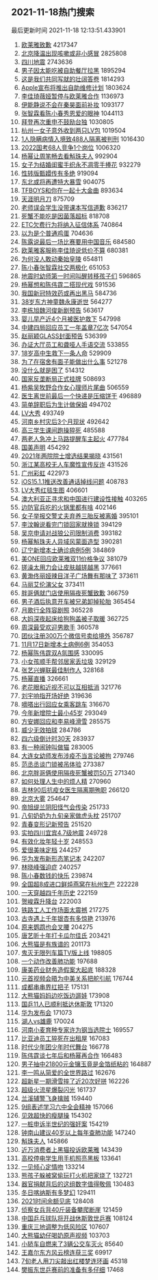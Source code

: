 ## 2021-11-18热门搜索 
最后更新时间 2021-11-18 12:13:51.433901 
1. [欧莱雅致歉](https://s.weibo.com/weibo?q=%23%E6%AC%A7%E8%8E%B1%E9%9B%85%E8%87%B4%E6%AD%89%23&Refer=top) 4217347
1. [北京降温出现咳嗽或非小感冒](https://s.weibo.com/weibo?q=%23%E5%8C%97%E4%BA%AC%E9%99%8D%E6%B8%A9%E5%87%BA%E7%8E%B0%E5%92%B3%E5%97%BD%E6%88%96%E9%9D%9E%E5%B0%8F%E6%84%9F%E5%86%92%23&Refer=top) 2825808
1. [四川地震](https://s.weibo.com/weibo?q=%23%E5%9B%9B%E5%B7%9D%E5%9C%B0%E9%9C%87%23&Refer=top) 2743636
1. [男子因太能吃被自助餐厅拉黑](https://s.weibo.com/weibo?q=%23%E7%94%B7%E5%AD%90%E5%9B%A0%E5%A4%AA%E8%83%BD%E5%90%83%E8%A2%AB%E8%87%AA%E5%8A%A9%E9%A4%90%E5%8E%85%E6%8B%89%E9%BB%91%23&Refer=top) 1895294
1. [这是我们共同写就的壮阔答卷](https://s.weibo.com/weibo?q=%23%E8%BF%99%E6%98%AF%E6%88%91%E4%BB%AC%E5%85%B1%E5%90%8C%E5%86%99%E5%B0%B1%E7%9A%84%E5%A3%AE%E9%98%94%E7%AD%94%E5%8D%B7%23&Refer=top) 1814293
1. [Apple宣布将推出自助维修计划](https://s.weibo.com/weibo?q=%23Apple%E5%AE%A3%E5%B8%83%E5%B0%86%E6%8E%A8%E5%87%BA%E8%87%AA%E5%8A%A9%E7%BB%B4%E4%BF%AE%E8%AE%A1%E5%88%92%23&Refer=top) 1803624
1. [李佳琦薇娅暂停与欧莱雅合作](https://s.weibo.com/weibo?q=%23%E6%9D%8E%E4%BD%B3%E7%90%A6%E8%96%87%E5%A8%85%E6%9A%82%E5%81%9C%E4%B8%8E%E6%AC%A7%E8%8E%B1%E9%9B%85%E5%90%88%E4%BD%9C%23&Refer=top) 1136973
1. [伊能静说不会在秦昊面前补妆](https://s.weibo.com/weibo?q=%23%E4%BC%8A%E8%83%BD%E9%9D%99%E8%AF%B4%E4%B8%8D%E4%BC%9A%E5%9C%A8%E7%A7%A6%E6%98%8A%E9%9D%A2%E5%89%8D%E8%A1%A5%E5%A6%86%23&Refer=top) 1093177
1. [张智霖看陈小春秀恩爱的眼神](https://s.weibo.com/weibo?q=%23%E5%BC%A0%E6%99%BA%E9%9C%96%E7%9C%8B%E9%99%88%E5%B0%8F%E6%98%A5%E7%A7%80%E6%81%A9%E7%88%B1%E7%9A%84%E7%9C%BC%E7%A5%9E%23&Refer=top) 1044113
1. [拜登再次重申不鼓励台独](https://s.weibo.com/weibo?q=%23%E6%8B%9C%E7%99%BB%E5%86%8D%E6%AC%A1%E9%87%8D%E7%94%B3%E4%B8%8D%E9%BC%93%E5%8A%B1%E5%8F%B0%E7%8B%AC%23&Refer=top) 1030805
1. [杭州一女子意外收到两只LV包](https://s.weibo.com/weibo?q=%23%E6%9D%AD%E5%B7%9E%E4%B8%80%E5%A5%B3%E5%AD%90%E6%84%8F%E5%A4%96%E6%94%B6%E5%88%B0%E4%B8%A4%E5%8F%AALV%E5%8C%85%23&Refer=top) 1019504
1. [1人隐瞒病情入境致488人隔离被判刑](https://s.weibo.com/weibo?q=%231%E4%BA%BA%E9%9A%90%E7%9E%92%E7%97%85%E6%83%85%E5%85%A5%E5%A2%83%E8%87%B4488%E4%BA%BA%E9%9A%94%E7%A6%BB%E8%A2%AB%E5%88%A4%E5%88%91%23&Refer=top) 1016430
1. [2022国考68人竞争1个岗位](https://s.weibo.com/weibo?q=%232022%E5%9B%BD%E8%80%8368%E4%BA%BA%E7%AB%9E%E4%BA%891%E4%B8%AA%E5%B2%97%E4%BD%8D%23&Refer=top) 1006320
1. [杨幂让周笔畅去看斛珠夫人](https://s.weibo.com/weibo?q=%23%E6%9D%A8%E5%B9%82%E8%AE%A9%E5%91%A8%E7%AC%94%E7%95%85%E5%8E%BB%E7%9C%8B%E6%96%9B%E7%8F%A0%E5%A4%AB%E4%BA%BA%23&Refer=top) 992904
1. [女子为结婚闺蜜手织永不凋零手捧花](https://s.weibo.com/weibo?q=%23%E5%A5%B3%E5%AD%90%E4%B8%BA%E7%BB%93%E5%A9%9A%E9%97%BA%E8%9C%9C%E6%89%8B%E7%BB%87%E6%B0%B8%E4%B8%8D%E5%87%8B%E9%9B%B6%E6%89%8B%E6%8D%A7%E8%8A%B1%23&Refer=top) 932279
1. [性转版甄嬛传有多绝](https://s.weibo.com/weibo?q=%23%E6%80%A7%E8%BD%AC%E7%89%88%E7%94%84%E5%AC%9B%E4%BC%A0%E6%9C%89%E5%A4%9A%E7%BB%9D%23&Refer=top) 919094
1. [东北或将再遭特大暴雪](https://s.weibo.com/weibo?q=%23%E4%B8%9C%E5%8C%97%E6%88%96%E5%B0%86%E5%86%8D%E9%81%AD%E7%89%B9%E5%A4%A7%E6%9A%B4%E9%9B%AA%23&Refer=top) 904075
1. [TFBOYS和你在一起十大金曲](https://s.weibo.com/weibo?q=%23TFBOYS%E5%92%8C%E4%BD%A0%E5%9C%A8%E4%B8%80%E8%B5%B7%E5%8D%81%E5%A4%A7%E9%87%91%E6%9B%B2%23&Refer=top) 893634
1. [天涯明月刀](https://s.weibo.com/weibo?q=%23%E5%A4%A9%E6%B6%AF%E6%98%8E%E6%9C%88%E5%88%80%23&Refer=top) 875709
1. [老师误会学生没带课本写信道歉](https://s.weibo.com/weibo?q=%23%E8%80%81%E5%B8%88%E8%AF%AF%E4%BC%9A%E5%AD%A6%E7%94%9F%E6%B2%A1%E5%B8%A6%E8%AF%BE%E6%9C%AC%E5%86%99%E4%BF%A1%E9%81%93%E6%AD%89%23&Refer=top) 836217
1. [死蟹不能吃是因菌落超标](https://s.weibo.com/weibo?q=%23%E6%AD%BB%E8%9F%B9%E4%B8%8D%E8%83%BD%E5%90%83%E6%98%AF%E5%9B%A0%E8%8F%8C%E8%90%BD%E8%B6%85%E6%A0%87%23&Refer=top) 818708
1. [ETC欠费行为将纳入征信体系](https://s.weibo.com/weibo?q=%23ETC%E6%AC%A0%E8%B4%B9%E8%A1%8C%E4%B8%BA%E5%B0%86%E7%BA%B3%E5%85%A5%E5%BE%81%E4%BF%A1%E4%BD%93%E7%B3%BB%23&Refer=top) 740864
1. [以为是个普通鸡蛋](https://s.weibo.com/weibo?q=%E4%BB%A5%E4%B8%BA%E6%98%AF%E4%B8%AA%E6%99%AE%E9%80%9A%E9%B8%A1%E8%9B%8B&Refer=top) 704636
1. [陈露说最后一场比赛要用中国音乐](https://s.weibo.com/weibo?q=%23%E9%99%88%E9%9C%B2%E8%AF%B4%E6%9C%80%E5%90%8E%E4%B8%80%E5%9C%BA%E6%AF%94%E8%B5%9B%E8%A6%81%E7%94%A8%E4%B8%AD%E5%9B%BD%E9%9F%B3%E4%B9%90%23&Refer=top) 684580
1. [欧莱雅客服称李佳琦说低价不算](https://s.weibo.com/weibo?q=%23%E6%AC%A7%E8%8E%B1%E9%9B%85%E5%AE%A2%E6%9C%8D%E7%A7%B0%E6%9D%8E%E4%BD%B3%E7%90%A6%E8%AF%B4%E4%BD%8E%E4%BB%B7%E4%B8%8D%E7%AE%97%23&Refer=top) 680381
1. [为何没人敢动秦始皇陵](https://s.weibo.com/weibo?q=%23%E4%B8%BA%E4%BD%95%E6%B2%A1%E4%BA%BA%E6%95%A2%E5%8A%A8%E7%A7%A6%E5%A7%8B%E7%9A%87%E9%99%B5%23&Refer=top) 654811
1. [陈小春张智霖社交两极化](https://s.weibo.com/weibo?q=%23%E9%99%88%E5%B0%8F%E6%98%A5%E5%BC%A0%E6%99%BA%E9%9C%96%E7%A4%BE%E4%BA%A4%E4%B8%A4%E6%9E%81%E5%8C%96%23&Refer=top) 651053
1. [地震时幼师第一时间叫醒转移孩子们](https://s.weibo.com/weibo?q=%23%E5%9C%B0%E9%9C%87%E6%97%B6%E5%B9%BC%E5%B8%88%E7%AC%AC%E4%B8%80%E6%97%B6%E9%97%B4%E5%8F%AB%E9%86%92%E8%BD%AC%E7%A7%BB%E5%AD%A9%E5%AD%90%E4%BB%AC%23&Refer=top) 596865
1. [杨幂想和陈伟霆二搭现代戏](https://s.weibo.com/weibo?q=%23%E6%9D%A8%E5%B9%82%E6%83%B3%E5%92%8C%E9%99%88%E4%BC%9F%E9%9C%86%E4%BA%8C%E6%90%AD%E7%8E%B0%E4%BB%A3%E6%88%8F%23&Refer=top) 591536
1. [我国新冠特效药或再出黑马](https://s.weibo.com/weibo?q=%23%E6%88%91%E5%9B%BD%E6%96%B0%E5%86%A0%E7%89%B9%E6%95%88%E8%8D%AF%E6%88%96%E5%86%8D%E5%87%BA%E9%BB%91%E9%A9%AC%23&Refer=top) 584736
1. [38岁东方神童魏永康逝世](https://s.weibo.com/weibo?q=%2338%E5%B2%81%E4%B8%9C%E6%96%B9%E7%A5%9E%E7%AB%A5%E9%AD%8F%E6%B0%B8%E5%BA%B7%E9%80%9D%E4%B8%96%23&Refer=top) 564277
1. [李栋旭魏河俊新剧预告](https://s.weibo.com/weibo?q=%23%E6%9D%8E%E6%A0%8B%E6%97%AD%E9%AD%8F%E6%B2%B3%E4%BF%8A%E6%96%B0%E5%89%A7%E9%A2%84%E5%91%8A%23&Refer=top) 563617
1. [婴儿早产近4个月被医护救下](https://s.weibo.com/weibo?q=%23%E5%A9%B4%E5%84%BF%E6%97%A9%E4%BA%A7%E8%BF%914%E4%B8%AA%E6%9C%88%E8%A2%AB%E5%8C%BB%E6%8A%A4%E6%95%91%E4%B8%8B%23&Refer=top) 547998
1. [中建四局回应员工一年盖章7亿次](https://s.weibo.com/weibo?q=%23%E4%B8%AD%E5%BB%BA%E5%9B%9B%E5%B1%80%E5%9B%9E%E5%BA%94%E5%91%98%E5%B7%A5%E4%B8%80%E5%B9%B4%E7%9B%96%E7%AB%A07%E4%BA%BF%E6%AC%A1%23&Refer=top) 547054
1. [赵丽颖GLASS封面预告](https://s.weibo.com/weibo?q=%23%E8%B5%B5%E4%B8%BD%E9%A2%96GLASS%E5%B0%81%E9%9D%A2%E9%A2%84%E5%91%8A%23&Refer=top) 536399
1. [办证大厅员工和聋哑人手语交流](https://s.weibo.com/weibo?q=%23%E5%8A%9E%E8%AF%81%E5%A4%A7%E5%8E%85%E5%91%98%E5%B7%A5%E5%92%8C%E8%81%8B%E5%93%91%E4%BA%BA%E6%89%8B%E8%AF%AD%E4%BA%A4%E6%B5%81%23&Refer=top) 533855
1. [18岁高中生救下一条人命](https://s.weibo.com/weibo?q=%2318%E5%B2%81%E9%AB%98%E4%B8%AD%E7%94%9F%E6%95%91%E4%B8%8B%E4%B8%80%E6%9D%A1%E4%BA%BA%E5%91%BD%23&Refer=top) 529909
1. [为了在宿舍有面子能做出什么事](https://s.weibo.com/weibo?q=%23%E4%B8%BA%E4%BA%86%E5%9C%A8%E5%AE%BF%E8%88%8D%E6%9C%89%E9%9D%A2%E5%AD%90%E8%83%BD%E5%81%9A%E5%87%BA%E4%BB%80%E4%B9%88%E4%BA%8B%23&Refer=top) 521278
1. [没什么就是困了](https://s.weibo.com/weibo?q=%23%E6%B2%A1%E4%BB%80%E4%B9%88%E5%B0%B1%E6%98%AF%E5%9B%B0%E4%BA%86%23&Refer=top) 514312
1. [国家反垄断局正式挂牌](https://s.weibo.com/weibo?q=%23%E5%9B%BD%E5%AE%B6%E5%8F%8D%E5%9E%84%E6%96%AD%E5%B1%80%E6%AD%A3%E5%BC%8F%E6%8C%82%E7%89%8C%23&Refer=top) 508693
1. [杨紫吴牧野合作女心理师片尾曲](https://s.weibo.com/weibo?q=%23%E6%9D%A8%E7%B4%AB%E5%90%B4%E7%89%A7%E9%87%8E%E5%90%88%E4%BD%9C%E5%A5%B3%E5%BF%83%E7%90%86%E5%B8%88%E7%89%87%E5%B0%BE%E6%9B%B2%23&Refer=top) 506559
1. [医生离世前最后一个快递是压缩饼干](https://s.weibo.com/weibo?q=%23%E5%8C%BB%E7%94%9F%E7%A6%BB%E4%B8%96%E5%89%8D%E6%9C%80%E5%90%8E%E4%B8%80%E4%B8%AA%E5%BF%AB%E9%80%92%E6%98%AF%E5%8E%8B%E7%BC%A9%E9%A5%BC%E5%B9%B2%23&Refer=top) 496889
1. [简单辞职后为生计做保姆](https://s.weibo.com/weibo?q=%23%E7%AE%80%E5%8D%95%E8%BE%9E%E8%81%8C%E5%90%8E%E4%B8%BA%E7%94%9F%E8%AE%A1%E5%81%9A%E4%BF%9D%E5%A7%86%23&Refer=top) 494702
1. [LV大秀](https://s.weibo.com/weibo?q=LV%E5%A4%A7%E7%A7%80&Refer=top) 493749
1. [河南乡村灾后3个月现状](https://s.weibo.com/weibo?q=%23%E6%B2%B3%E5%8D%97%E4%B9%A1%E6%9D%91%E7%81%BE%E5%90%8E3%E4%B8%AA%E6%9C%88%E7%8E%B0%E7%8A%B6%23&Refer=top) 492642
1. [高三学生课间跑操猝死](https://s.weibo.com/weibo?q=%23%E9%AB%98%E4%B8%89%E5%AD%A6%E7%94%9F%E8%AF%BE%E9%97%B4%E8%B7%91%E6%93%8D%E7%8C%9D%E6%AD%BB%23&Refer=top) 485588
1. [两老人急冲上马路提醒车主起火](https://s.weibo.com/weibo?q=%23%E4%B8%A4%E8%80%81%E4%BA%BA%E6%80%A5%E5%86%B2%E4%B8%8A%E9%A9%AC%E8%B7%AF%E6%8F%90%E9%86%92%E8%BD%A6%E4%B8%BB%E8%B5%B7%E7%81%AB%23&Refer=top) 477784
1. [国美声明](https://s.weibo.com/weibo?q=%23%E5%9B%BD%E7%BE%8E%E5%A3%B0%E6%98%8E%23&Refer=top) 454292
1. [2021年两院院士增选结果揭晓](https://s.weibo.com/weibo?q=%232021%E5%B9%B4%E4%B8%A4%E9%99%A2%E9%99%A2%E5%A3%AB%E5%A2%9E%E9%80%89%E7%BB%93%E6%9E%9C%E6%8F%AD%E6%99%93%23&Refer=top) 431561
1. [浙江某高校无人车魔性宣传反诈](https://s.weibo.com/weibo?q=%23%E6%B5%99%E6%B1%9F%E6%9F%90%E9%AB%98%E6%A0%A1%E6%97%A0%E4%BA%BA%E8%BD%A6%E9%AD%94%E6%80%A7%E5%AE%A3%E4%BC%A0%E5%8F%8D%E8%AF%88%23&Refer=top) 431526
1. [广州彩虹](https://s.weibo.com/weibo?q=%23%E5%B9%BF%E5%B7%9E%E5%BD%A9%E8%99%B9%23&Refer=top) 422973
1. [iOS15.1.1推送改善通话掉线问题](https://s.weibo.com/weibo?q=%23iOS15.1.1%E6%8E%A8%E9%80%81%E6%94%B9%E5%96%84%E9%80%9A%E8%AF%9D%E6%8E%89%E7%BA%BF%E9%97%AE%E9%A2%98%23&Refer=top) 408783
1. [LV大秀红毯生图](https://s.weibo.com/weibo?q=%23LV%E5%A4%A7%E7%A7%80%E7%BA%A2%E6%AF%AF%E7%94%9F%E5%9B%BE%23&Refer=top) 406601
1. [澳大利亚正寻求和中国进行建设性接触](https://s.weibo.com/weibo?q=%23%E6%BE%B3%E5%A4%A7%E5%88%A9%E4%BA%9A%E6%AD%A3%E5%AF%BB%E6%B1%82%E5%92%8C%E4%B8%AD%E5%9B%BD%E8%BF%9B%E8%A1%8C%E5%BB%BA%E8%AE%BE%E6%80%A7%E6%8E%A5%E8%A7%A6%23&Refer=top) 403265
1. [边防官兵吃的火锅里都有啥](https://s.weibo.com/weibo?q=%23%E8%BE%B9%E9%98%B2%E5%AE%98%E5%85%B5%E5%90%83%E7%9A%84%E7%81%AB%E9%94%85%E9%87%8C%E9%83%BD%E6%9C%89%E5%95%A5%23&Refer=top) 402146
1. [女子举报交警丈夫弃养三胎反被离婚](https://s.weibo.com/weibo?q=%23%E5%A5%B3%E5%AD%90%E4%B8%BE%E6%8A%A5%E4%BA%A4%E8%AD%A6%E4%B8%88%E5%A4%AB%E5%BC%83%E5%85%BB%E4%B8%89%E8%83%8E%E5%8F%8D%E8%A2%AB%E7%A6%BB%E5%A9%9A%23&Refer=top) 395101
1. [李汶翰说看完门锁回家就换锁](https://s.weibo.com/weibo?q=%23%E6%9D%8E%E6%B1%B6%E7%BF%B0%E8%AF%B4%E7%9C%8B%E5%AE%8C%E9%97%A8%E9%94%81%E5%9B%9E%E5%AE%B6%E5%B0%B1%E6%8D%A2%E9%94%81%23&Refer=top) 394129
1. [吴京申请对战狼公司限制消费](https://s.weibo.com/weibo?q=%23%E5%90%B4%E4%BA%AC%E7%94%B3%E8%AF%B7%E5%AF%B9%E6%88%98%E7%8B%BC%E5%85%AC%E5%8F%B8%E9%99%90%E5%88%B6%E6%B6%88%E8%B4%B9%23&Refer=top) 393182
1. [杨幂斛珠夫人异域风蒙面造型](https://s.weibo.com/weibo?q=%23%E6%9D%A8%E5%B9%82%E6%96%9B%E7%8F%A0%E5%A4%AB%E4%BA%BA%E5%BC%82%E5%9F%9F%E9%A3%8E%E8%92%99%E9%9D%A2%E9%80%A0%E5%9E%8B%23&Refer=top) 390281
1. [辽宁新增本土确诊病例5例](https://s.weibo.com/weibo?q=%23%E8%BE%BD%E5%AE%81%E6%96%B0%E5%A2%9E%E6%9C%AC%E5%9C%9F%E7%A1%AE%E8%AF%8A%E7%97%85%E4%BE%8B5%E4%BE%8B%23&Refer=top) 384869
1. [美ONE回应欧莱雅双11价格争议](https://s.weibo.com/weibo?q=%23%E7%BE%8EONE%E5%9B%9E%E5%BA%94%E6%AC%A7%E8%8E%B1%E9%9B%85%E5%8F%8C11%E4%BB%B7%E6%A0%BC%E4%BA%89%E8%AE%AE%23&Refer=top) 381079
1. [搓澡太用力会让皮肤越搓越黑](https://s.weibo.com/weibo?q=%23%E6%90%93%E6%BE%A1%E5%A4%AA%E7%94%A8%E5%8A%9B%E4%BC%9A%E8%AE%A9%E7%9A%AE%E8%82%A4%E8%B6%8A%E6%90%93%E8%B6%8A%E9%BB%91%23&Refer=top) 377661
1. [黄渤佟丽娅辣目洋子广场舞有那味了](https://s.weibo.com/weibo?q=%23%E9%BB%84%E6%B8%A4%E4%BD%9F%E4%B8%BD%E5%A8%85%E8%BE%A3%E7%9B%AE%E6%B4%8B%E5%AD%90%E5%B9%BF%E5%9C%BA%E8%88%9E%E6%9C%89%E9%82%A3%E5%91%B3%E4%BA%86%23&Refer=top) 373611
1. [马丽艾伦演父女](https://s.weibo.com/weibo?q=%23%E9%A9%AC%E4%B8%BD%E8%89%BE%E4%BC%A6%E6%BC%94%E7%88%B6%E5%A5%B3%23&Refer=top) 373411
1. [胖哥俩就门店使用隔夜死蟹致歉](https://s.weibo.com/weibo?q=%23%E8%83%96%E5%93%A5%E4%BF%A9%E5%B0%B1%E9%97%A8%E5%BA%97%E4%BD%BF%E7%94%A8%E9%9A%94%E5%A4%9C%E6%AD%BB%E8%9F%B9%E8%87%B4%E6%AD%89%23&Refer=top) 366759
1. [男子酒后执意开车被兄弟卸掉轮胎](https://s.weibo.com/weibo?q=%23%E7%94%B7%E5%AD%90%E9%85%92%E5%90%8E%E6%89%A7%E6%84%8F%E5%BC%80%E8%BD%A6%E8%A2%AB%E5%85%84%E5%BC%9F%E5%8D%B8%E6%8E%89%E8%BD%AE%E8%83%8E%23&Refer=top) 365454
1. [月歌行全阵容剧照](https://s.weibo.com/weibo?q=%23%E6%9C%88%E6%AD%8C%E8%A1%8C%E5%85%A8%E9%98%B5%E5%AE%B9%E5%89%A7%E7%85%A7%23&Refer=top) 365228
1. [大妈深夜起床给狗狗盖被子取暖](https://s.weibo.com/weibo?q=%23%E5%A4%A7%E5%A6%88%E6%B7%B1%E5%A4%9C%E8%B5%B7%E5%BA%8A%E7%BB%99%E7%8B%97%E7%8B%97%E7%9B%96%E8%A2%AB%E5%AD%90%E5%8F%96%E6%9A%96%23&Refer=top) 362725
1. [周深最受欢迎男歌手](https://s.weibo.com/weibo?q=%23%E5%91%A8%E6%B7%B1%E6%9C%80%E5%8F%97%E6%AC%A2%E8%BF%8E%E7%94%B7%E6%AD%8C%E6%89%8B%23&Refer=top) 360578
1. [团伙注册300万个微信号卖给境外](https://s.weibo.com/weibo?q=%23%E5%9B%A2%E4%BC%99%E6%B3%A8%E5%86%8C300%E4%B8%87%E4%B8%AA%E5%BE%AE%E4%BF%A1%E5%8F%B7%E5%8D%96%E7%BB%99%E5%A2%83%E5%A4%96%23&Refer=top) 356787
1. [11月17日新增本土病例6例](https://s.weibo.com/weibo?q=%2311%E6%9C%8817%E6%97%A5%E6%96%B0%E5%A2%9E%E6%9C%AC%E5%9C%9F%E7%97%85%E4%BE%8B6%E4%BE%8B%23&Refer=top) 354053
1. [杨幂陈伟霆双A氛围感](https://s.weibo.com/weibo?q=%23%E6%9D%A8%E5%B9%82%E9%99%88%E4%BC%9F%E9%9C%86%E5%8F%8CA%E6%B0%9B%E5%9B%B4%E6%84%9F%23&Refer=top) 330095
1. [小女孩顺手帮邻居家丢垃圾](https://s.weibo.com/weibo?q=%23%E5%B0%8F%E5%A5%B3%E5%AD%A9%E9%A1%BA%E6%89%8B%E5%B8%AE%E9%82%BB%E5%B1%85%E5%AE%B6%E4%B8%A2%E5%9E%83%E5%9C%BE%23&Refer=top) 329129
1. [张艺兴蝉联最佳制作人](https://s.weibo.com/weibo?q=%23%E5%BC%A0%E8%89%BA%E5%85%B4%E8%9D%89%E8%81%94%E6%9C%80%E4%BD%B3%E5%88%B6%E4%BD%9C%E4%BA%BA%23&Refer=top) 328168
1. [杨幂直播](https://s.weibo.com/weibo?q=%23%E6%9D%A8%E5%B9%82%E7%9B%B4%E6%92%AD%23&Refer=top) 326661
1. [老花眼和近视不可以互相抵消](https://s.weibo.com/weibo?q=%23%E8%80%81%E8%8A%B1%E7%9C%BC%E5%92%8C%E8%BF%91%E8%A7%86%E4%B8%8D%E5%8F%AF%E4%BB%A5%E4%BA%92%E7%9B%B8%E6%8A%B5%E6%B6%88%23&Refer=top) 321776
1. [刘宇响指开场好绝](https://s.weibo.com/weibo?q=%23%E5%88%98%E5%AE%87%E5%93%8D%E6%8C%87%E5%BC%80%E5%9C%BA%E5%A5%BD%E7%BB%9D%23&Refer=top) 319636
1. [嘀嗒出行回应女乘客跳车](https://s.weibo.com/weibo?q=%23%E5%98%80%E5%97%92%E5%87%BA%E8%A1%8C%E5%9B%9E%E5%BA%94%E5%A5%B3%E4%B9%98%E5%AE%A2%E8%B7%B3%E8%BD%A6%23&Refer=top) 316670
1. [今年新增院士最小45岁](https://s.weibo.com/weibo?q=%23%E4%BB%8A%E5%B9%B4%E6%96%B0%E5%A2%9E%E9%99%A2%E5%A3%AB%E6%9C%80%E5%B0%8F45%E5%B2%81%23&Refer=top) 293049
1. [方安娜回应和李易峰滑雪](https://s.weibo.com/weibo?q=%23%E6%96%B9%E5%AE%89%E5%A8%9C%E5%9B%9E%E5%BA%94%E5%92%8C%E6%9D%8E%E6%98%93%E5%B3%B0%E6%BB%91%E9%9B%AA%23&Refer=top) 285575
1. [威少无效拍球](https://s.weibo.com/weibo?q=%23%E5%A8%81%E5%B0%91%E6%97%A0%E6%95%88%E6%8B%8D%E7%90%83%23&Refer=top) 284786
1. [四六级倒计时30天](https://s.weibo.com/weibo?q=%23%E5%9B%9B%E5%85%AD%E7%BA%A7%E5%80%92%E8%AE%A1%E6%97%B630%E5%A4%A9%23&Refer=top) 283937
1. [有一种闹钟叫做猫](https://s.weibo.com/weibo?q=%23%E6%9C%89%E4%B8%80%E7%A7%8D%E9%97%B9%E9%92%9F%E5%8F%AB%E5%81%9A%E7%8C%AB%23&Refer=top) 283005
1. [大连女幼师发布涉疫不当言论被拘](https://s.weibo.com/weibo?q=%23%E5%A4%A7%E8%BF%9E%E5%A5%B3%E5%B9%BC%E5%B8%88%E5%8F%91%E5%B8%83%E6%B6%89%E7%96%AB%E4%B8%8D%E5%BD%93%E8%A8%80%E8%AE%BA%E8%A2%AB%E6%8B%98%23&Refer=top) 279746
1. [范丞丞谈门锁被吊体验](https://s.weibo.com/weibo?q=%23%E8%8C%83%E4%B8%9E%E4%B8%9E%E8%B0%88%E9%97%A8%E9%94%81%E8%A2%AB%E5%90%8A%E4%BD%93%E9%AA%8C%23&Refer=top) 273387
1. [北京胖哥俩使用隔夜死蟹被罚50万](https://s.weibo.com/weibo?q=%23%E5%8C%97%E4%BA%AC%E8%83%96%E5%93%A5%E4%BF%A9%E4%BD%BF%E7%94%A8%E9%9A%94%E5%A4%9C%E6%AD%BB%E8%9F%B9%E8%A2%AB%E7%BD%9A50%E4%B8%87%23&Refer=top) 271340
1. [如何处理人生中的烦人精](https://s.weibo.com/weibo?q=%E5%A6%82%E4%BD%95%E5%A4%84%E7%90%86%E4%BA%BA%E7%94%9F%E4%B8%AD%E7%9A%84%E7%83%A6%E4%BA%BA%E7%B2%BE&Refer=top) 270960
1. [吉林90后抗疫女医生隔离期殉职](https://s.weibo.com/weibo?q=%23%E5%90%89%E6%9E%9790%E5%90%8E%E6%8A%97%E7%96%AB%E5%A5%B3%E5%8C%BB%E7%94%9F%E9%9A%94%E7%A6%BB%E6%9C%9F%E6%AE%89%E8%81%8C%23&Refer=top) 266120
1. [北京大雾](https://s.weibo.com/weibo?q=%23%E5%8C%97%E4%BA%AC%E5%A4%A7%E9%9B%BE%23&Refer=top) 254647
1. [帝旭缇兰阴阳怪气会传染](https://s.weibo.com/weibo?q=%23%E5%B8%9D%E6%97%AD%E7%BC%87%E5%85%B0%E9%98%B4%E9%98%B3%E6%80%AA%E6%B0%94%E4%BC%9A%E4%BC%A0%E6%9F%93%23&Refer=top) 251733
1. [八旬奶奶为九旬亲家做虎头枕](https://s.weibo.com/weibo?q=%23%E5%85%AB%E6%97%AC%E5%A5%B6%E5%A5%B6%E4%B8%BA%E4%B9%9D%E6%97%AC%E4%BA%B2%E5%AE%B6%E5%81%9A%E8%99%8E%E5%A4%B4%E6%9E%95%23&Refer=top) 251707
1. [青春变形记新预告](https://s.weibo.com/weibo?q=%23%E9%9D%92%E6%98%A5%E5%8F%98%E5%BD%A2%E8%AE%B0%E6%96%B0%E9%A2%84%E5%91%8A%23&Refer=top) 251520
1. [实拍四川宜宾4.7级地震](https://s.weibo.com/weibo?q=%23%E5%AE%9E%E6%8B%8D%E5%9B%9B%E5%B7%9D%E5%AE%9C%E5%AE%BE4.7%E7%BA%A7%E5%9C%B0%E9%9C%87%23&Refer=top) 249728
1. [有效化妆年轻十岁](https://s.weibo.com/weibo?q=%23%E6%9C%89%E6%95%88%E5%8C%96%E5%A6%86%E5%B9%B4%E8%BD%BB%E5%8D%81%E5%B2%81%23&Refer=top) 248553
1. [爱很美味定档](https://s.weibo.com/weibo?q=%23%E7%88%B1%E5%BE%88%E7%BE%8E%E5%91%B3%E5%AE%9A%E6%A1%A3%23&Refer=top) 244257
1. [华为发布新形态笔记本](https://s.weibo.com/weibo?q=%23%E5%8D%8E%E4%B8%BA%E5%8F%91%E5%B8%83%E6%96%B0%E5%BD%A2%E6%80%81%E7%AC%94%E8%AE%B0%E6%9C%AC%23&Refer=top) 242207
1. [林晓峰强迫症](https://s.weibo.com/weibo?q=%23%E6%9E%97%E6%99%93%E5%B3%B0%E5%BC%BA%E8%BF%AB%E7%97%87%23&Refer=top) 240257
1. [陈小春数钱的快乐](https://s.weibo.com/weibo?q=%23%E9%99%88%E5%B0%8F%E6%98%A5%E6%95%B0%E9%92%B1%E7%9A%84%E5%BF%AB%E4%B9%90%23&Refer=top) 239874
1. [全国超8成进口鲜炖燕窝在杭州生产](https://s.weibo.com/weibo?q=%23%E5%85%A8%E5%9B%BD%E8%B6%858%E6%88%90%E8%BF%9B%E5%8F%A3%E9%B2%9C%E7%82%96%E7%87%95%E7%AA%9D%E5%9C%A8%E6%9D%AD%E5%B7%9E%E7%94%9F%E4%BA%A7%23&Refer=top) 222228
1. [一天穿越四千年历史](https://s.weibo.com/weibo?q=%23%E4%B8%80%E5%A4%A9%E7%A9%BF%E8%B6%8A%E5%9B%9B%E5%8D%83%E5%B9%B4%E5%8E%86%E5%8F%B2%23&Refer=top) 222159
1. [贺峻霖升降台](https://s.weibo.com/weibo?q=%23%E8%B4%BA%E5%B3%BB%E9%9C%96%E5%8D%87%E9%99%8D%E5%8F%B0%23&Refer=top) 222003
1. [铁路工人工作场面太震撼](https://s.weibo.com/weibo?q=%23%E9%93%81%E8%B7%AF%E5%B7%A5%E4%BA%BA%E5%B7%A5%E4%BD%9C%E5%9C%BA%E9%9D%A2%E5%A4%AA%E9%9C%87%E6%92%BC%23&Refer=top) 217275
1. [古寺遇上千年银杏有多惊艳](https://s.weibo.com/weibo?q=%23%E5%8F%A4%E5%AF%BA%E9%81%87%E4%B8%8A%E5%8D%83%E5%B9%B4%E9%93%B6%E6%9D%8F%E6%9C%89%E5%A4%9A%E6%83%8A%E8%89%B3%23&Refer=top) 213976
1. [原来鹦鹉也会叉腰](https://s.weibo.com/weibo?q=%23%E5%8E%9F%E6%9D%A5%E9%B9%A6%E9%B9%89%E4%B9%9F%E4%BC%9A%E5%8F%89%E8%85%B0%23&Refer=top) 204275
1. [唐艺昕十年打卡瓜尔佳氏](https://s.weibo.com/weibo?q=%23%E5%94%90%E8%89%BA%E6%98%95%E5%8D%81%E5%B9%B4%E6%89%93%E5%8D%A1%E7%93%9C%E5%B0%94%E4%BD%B3%E6%B0%8F%23&Refer=top) 203421
1. [大熊猫是有族谱的](https://s.weibo.com/weibo?q=%23%E5%A4%A7%E7%86%8A%E7%8C%AB%E6%98%AF%E6%9C%89%E6%97%8F%E8%B0%B1%E7%9A%84%23&Refer=top) 201173
1. [鬼灭无限列车篇TV版上线](https://s.weibo.com/weibo?q=%23%E9%AC%BC%E7%81%AD%E6%97%A0%E9%99%90%E5%88%97%E8%BD%A6%E7%AF%87TV%E7%89%88%E4%B8%8A%E7%BA%BF%23&Refer=top) 198805
1. [一个动作改善肺功能](https://s.weibo.com/weibo?q=%23%E4%B8%80%E4%B8%AA%E5%8A%A8%E4%BD%9C%E6%94%B9%E5%96%84%E8%82%BA%E5%8A%9F%E8%83%BD%23&Refer=top) 197688
1. [康美药业财务造假案大起底](https://s.weibo.com/weibo?q=%23%E5%BA%B7%E7%BE%8E%E8%8D%AF%E4%B8%9A%E8%B4%A2%E5%8A%A1%E9%80%A0%E5%81%87%E6%A1%88%E5%A4%A7%E8%B5%B7%E5%BA%95%23&Refer=top) 188328
1. [元首视频会晤为中美关系把舵引航](https://s.weibo.com/weibo?q=%23%E5%85%83%E9%A6%96%E8%A7%86%E9%A2%91%E4%BC%9A%E6%99%A4%E4%B8%BA%E4%B8%AD%E7%BE%8E%E5%85%B3%E7%B3%BB%E6%8A%8A%E8%88%B5%E5%BC%95%E8%88%AA%23&Refer=top) 176744
1. [成都串串界扛把子](https://s.weibo.com/weibo?q=%23%E6%88%90%E9%83%BD%E4%B8%B2%E4%B8%B2%E7%95%8C%E6%89%9B%E6%8A%8A%E5%AD%90%23&Refer=top) 175131
1. [大熊猫妈妈边吃饭边遛娃](https://s.weibo.com/weibo?q=%23%E5%A4%A7%E7%86%8A%E7%8C%AB%E5%A6%88%E5%A6%88%E8%BE%B9%E5%90%83%E9%A5%AD%E8%BE%B9%E9%81%9B%E5%A8%83%23&Refer=top) 173908
1. [国乒11人已顺利抵达休斯敦](https://s.weibo.com/weibo?q=%23%E5%9B%BD%E4%B9%9211%E4%BA%BA%E5%B7%B2%E9%A1%BA%E5%88%A9%E6%8A%B5%E8%BE%BE%E4%BC%91%E6%96%AF%E6%95%A6%23&Refer=top) 171320
1. [华为发布会](https://s.weibo.com/weibo?q=%23%E5%8D%8E%E4%B8%BA%E5%8F%91%E5%B8%83%E4%BC%9A%23&Refer=top) 171073
1. [湖人vs雄鹿](https://s.weibo.com/weibo?q=%23%E6%B9%96%E4%BA%BAvs%E9%9B%84%E9%B9%BF%23&Refer=top) 170024
1. [河南小麦育种专家许为钢当选院士](https://s.weibo.com/weibo?q=%23%E6%B2%B3%E5%8D%97%E5%B0%8F%E9%BA%A6%E8%82%B2%E7%A7%8D%E4%B8%93%E5%AE%B6%E8%AE%B8%E4%B8%BA%E9%92%A2%E5%BD%93%E9%80%89%E9%99%A2%E5%A3%AB%23&Refer=top) 169557
1. [比亚迪员工猝死在出租屋](https://s.weibo.com/weibo?q=%23%E6%AF%94%E4%BA%9A%E8%BF%AA%E5%91%98%E5%B7%A5%E7%8C%9D%E6%AD%BB%E5%9C%A8%E5%87%BA%E7%A7%9F%E5%B1%8B%23&Refer=top) 167083
1. [时代少年团少年时代舞台](https://s.weibo.com/weibo?q=%23%E6%97%B6%E4%BB%A3%E5%B0%91%E5%B9%B4%E5%9B%A2%E5%B0%91%E5%B9%B4%E6%97%B6%E4%BB%A3%E8%88%9E%E5%8F%B0%23&Refer=top) 166778
1. [陈伟霆谈七年后和杨幂再合作](https://s.weibo.com/weibo?q=%23%E9%99%88%E4%BC%9F%E9%9C%86%E8%B0%88%E4%B8%83%E5%B9%B4%E5%90%8E%E5%92%8C%E6%9D%A8%E5%B9%82%E5%86%8D%E5%90%88%E4%BD%9C%23&Refer=top) 166483
1. [男子抽中21800元金镶玉竟是金箔纸粘的](https://s.weibo.com/weibo?q=%23%E7%94%B7%E5%AD%90%E6%8A%BD%E4%B8%AD21800%E5%85%83%E9%87%91%E9%95%B6%E7%8E%89%E7%AB%9F%E6%98%AF%E9%87%91%E7%AE%94%E7%BA%B8%E7%B2%98%E7%9A%84%23&Refer=top) 164887
1. [李一鸣从简爱的全世界路过](https://s.weibo.com/weibo?q=%23%E6%9D%8E%E4%B8%80%E9%B8%A3%E4%BB%8E%E7%AE%80%E7%88%B1%E7%9A%84%E5%85%A8%E4%B8%96%E7%95%8C%E8%B7%AF%E8%BF%87%23&Refer=top) 162676
1. [超新星一期滑雪摔了近20次好拼](https://s.weibo.com/weibo?q=%23%E8%B6%85%E6%96%B0%E6%98%9F%E4%B8%80%E6%9C%9F%E6%BB%91%E9%9B%AA%E6%91%94%E4%BA%86%E8%BF%9120%E6%AC%A1%E5%A5%BD%E6%8B%BC%23&Refer=top) 162226
1. [超级火流星爆裂闪光](https://s.weibo.com/weibo?q=%23%E8%B6%85%E7%BA%A7%E7%81%AB%E6%B5%81%E6%98%9F%E7%88%86%E8%A3%82%E9%97%AA%E5%85%89%23&Refer=top) 161737
1. [兰溪辅警飞身擒贼](https://s.weibo.com/weibo?q=%E5%85%B0%E6%BA%AA%E8%BE%85%E8%AD%A6%E9%A3%9E%E8%BA%AB%E6%93%92%E8%B4%BC&Refer=top) 159440
1. [9组表述学习六中全会精神](https://s.weibo.com/weibo?q=%239%E7%BB%84%E8%A1%A8%E8%BF%B0%E5%AD%A6%E4%B9%A0%E5%85%AD%E4%B8%AD%E5%85%A8%E4%BC%9A%E7%B2%BE%E7%A5%9E%23&Refer=top) 157066
1. [见效超快的瘦腿操](https://s.weibo.com/weibo?q=%23%E8%A7%81%E6%95%88%E8%B6%85%E5%BF%AB%E7%9A%84%E7%98%A6%E8%85%BF%E6%93%8D%23&Refer=top) 154302
1. [一桩申诉半世纪的强奸案](https://s.weibo.com/weibo?q=%23%E4%B8%80%E6%A1%A9%E7%94%B3%E8%AF%89%E5%8D%8A%E4%B8%96%E7%BA%AA%E7%9A%84%E5%BC%BA%E5%A5%B8%E6%A1%88%23&Refer=top) 154219
1. [钟南山建议40岁以上每年查肺功能](https://s.weibo.com/weibo?q=%23%E9%92%9F%E5%8D%97%E5%B1%B1%E5%BB%BA%E8%AE%AE40%E5%B2%81%E4%BB%A5%E4%B8%8A%E6%AF%8F%E5%B9%B4%E6%9F%A5%E8%82%BA%E5%8A%9F%E8%83%BD%23&Refer=top) 147240
1. [斛珠夫人](https://s.weibo.com/weibo?q=%E6%96%9B%E7%8F%A0%E5%A4%AB%E4%BA%BA&Refer=top) 145866
1. [近万消费者上黑猫投诉欧莱雅](https://s.weibo.com/weibo?q=%23%E8%BF%91%E4%B8%87%E6%B6%88%E8%B4%B9%E8%80%85%E4%B8%8A%E9%BB%91%E7%8C%AB%E6%8A%95%E8%AF%89%E6%AC%A7%E8%8E%B1%E9%9B%85%23&Refer=top) 143439
1. [高校停电学生用手机照亮黑板](https://s.weibo.com/weibo?q=%23%E9%AB%98%E6%A0%A1%E5%81%9C%E7%94%B5%E5%AD%A6%E7%94%9F%E7%94%A8%E6%89%8B%E6%9C%BA%E7%85%A7%E4%BA%AE%E9%BB%91%E6%9D%BF%23&Refer=top) 133641
1. [一见倾心定情吻](https://s.weibo.com/weibo?q=%23%E4%B8%80%E8%A7%81%E5%80%BE%E5%BF%83%E5%AE%9A%E6%83%85%E5%90%BB%23&Refer=top) 133214
1. [熊孩子躲被窝偷玩打火机把家烧了](https://s.weibo.com/weibo?q=%23%E7%86%8A%E5%AD%A9%E5%AD%90%E8%BA%B2%E8%A2%AB%E7%AA%9D%E5%81%B7%E7%8E%A9%E6%89%93%E7%81%AB%E6%9C%BA%E6%8A%8A%E5%AE%B6%E7%83%A7%E4%BA%86%23&Refer=top) 132721
1. [器官捐献背后的这组数字值得敬佩](https://s.weibo.com/weibo?q=%23%E5%99%A8%E5%AE%98%E6%8D%90%E7%8C%AE%E8%83%8C%E5%90%8E%E7%9A%84%E8%BF%99%E7%BB%84%E6%95%B0%E5%AD%97%E5%80%BC%E5%BE%97%E6%95%AC%E4%BD%A9%23&Refer=top) 130483
1. [冬日喀纳斯有多梦幻](https://s.weibo.com/weibo?q=%23%E5%86%AC%E6%97%A5%E5%96%80%E7%BA%B3%E6%96%AF%E6%9C%89%E5%A4%9A%E6%A2%A6%E5%B9%BB%23&Refer=top) 129411
1. [2021时间余额见底](https://s.weibo.com/weibo?q=%232021%E6%97%B6%E9%97%B4%E4%BD%99%E9%A2%9D%E8%A7%81%E5%BA%95%23&Refer=top) 128408
1. [侦察女兵背40斤装备攀爬断崖](https://s.weibo.com/weibo?q=%23%E4%BE%A6%E5%AF%9F%E5%A5%B3%E5%85%B5%E8%83%8C40%E6%96%A4%E8%A3%85%E5%A4%87%E6%94%80%E7%88%AC%E6%96%AD%E5%B4%96%23&Refer=top) 121459
1. [中国乒乓球队将开战休斯敦世乒赛](https://s.weibo.com/weibo?q=%23%E4%B8%AD%E5%9B%BD%E4%B9%92%E4%B9%93%E7%90%83%E9%98%9F%E5%B0%86%E5%BC%80%E6%88%98%E4%BC%91%E6%96%AF%E6%95%A6%E4%B8%96%E4%B9%92%E8%B5%9B%23&Refer=top) 108124
1. [重庆三地调整为低风险区](https://s.weibo.com/weibo?q=%23%E9%87%8D%E5%BA%86%E4%B8%89%E5%9C%B0%E8%B0%83%E6%95%B4%E4%B8%BA%E4%BD%8E%E9%A3%8E%E9%99%A9%E5%8C%BA%23&Refer=top) 107607
1. [大熊猫幼仔喝奶原声视频](https://s.weibo.com/weibo?q=%23%E5%A4%A7%E7%86%8A%E7%8C%AB%E5%B9%BC%E4%BB%94%E5%96%9D%E5%A5%B6%E5%8E%9F%E5%A3%B0%E8%A7%86%E9%A2%91%23&Refer=top) 103703
1. [小轿车自燃来了3辆公交车灭火](https://s.weibo.com/weibo?q=%23%E5%B0%8F%E8%BD%BF%E8%BD%A6%E8%87%AA%E7%87%83%E6%9D%A5%E4%BA%863%E8%BE%86%E5%85%AC%E4%BA%A4%E8%BD%A6%E7%81%AD%E7%81%AB%23&Refer=top) 85640
1. [王嘉尔东方风云榜连获三奖](https://s.weibo.com/weibo?q=%23%E7%8E%8B%E5%98%89%E5%B0%94%E4%B8%9C%E6%96%B9%E9%A3%8E%E4%BA%91%E6%A6%9C%E8%BF%9E%E8%8E%B7%E4%B8%89%E5%A5%96%23&Refer=top) 69917
1. [7旬老人用刀尖敲出红楼梦连环画](https://s.weibo.com/weibo?q=%237%E6%97%AC%E8%80%81%E4%BA%BA%E7%94%A8%E5%88%80%E5%B0%96%E6%95%B2%E5%87%BA%E7%BA%A2%E6%A5%BC%E6%A2%A6%E8%BF%9E%E7%8E%AF%E7%94%BB%23&Refer=top) 45318
1. [樊振东世乒赛前的准备有多仔细](https://s.weibo.com/weibo?q=%23%E6%A8%8A%E6%8C%AF%E4%B8%9C%E4%B8%96%E4%B9%92%E8%B5%9B%E5%89%8D%E7%9A%84%E5%87%86%E5%A4%87%E6%9C%89%E5%A4%9A%E4%BB%94%E7%BB%86%23&Refer=top) 17468

